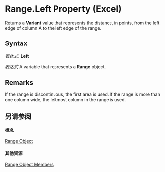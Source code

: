 
# Range.Left Property (Excel)

Returns a  **Variant** value that represents the distance, in points, from the left edge of column A to the left edge of the range.


## Syntax

 _表达式_. **Left**

 _表达式_ A variable that represents a **Range** object.


## Remarks

If the range is discontinuous, the first area is used. If the range is more than one column wide, the leftmost column in the range is used.


## 另请参阅


#### 概念


[Range Object](b8207778-0dcc-4570-1234-f130532cc8cd.md)
#### 其他资源


[Range Object Members](http://msdn.microsoft.com/library/4336bf81-1e63-7e44-1792-baf366a027a7%28Office.15%29.aspx)